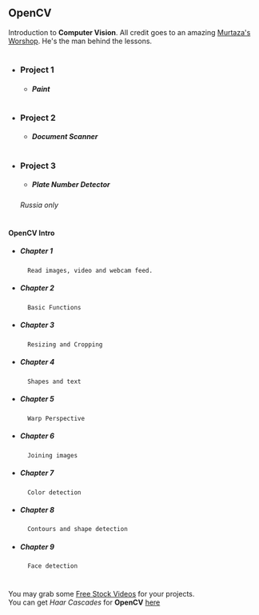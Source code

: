 ## OpenCV
Introduction to **Computer Vision**.
All credit goes to an amazing [Murtaza's Worshop](https://www.instagram.com/murtazasworkshop/). He's the man behind the lessons. 
#
 - ### Project 1
    - ##### Paint
   #
 - ### Project 2
    - ##### Document Scanner
   #
 - ### Project 3
    - ##### Plate Number Detector 
    *Russia only*
   #
 #### OpenCV Intro
   - ##### Chapter 1
           Read images, video and webcam feed.
   - ##### Chapter 2
           Basic Functions
   - ##### Chapter 3
           Resizing and Cropping
   - ##### Chapter 4
           Shapes and text
   - ##### Chapter 5
           Warp Perspective
   - ##### Chapter 6
           Joining images
   - ##### Chapter 7
           Color detection
   - ##### Chapter 8
           Contours and shape detection
   - ##### Chapter 9
           Face detection
#
You may grab some [Free Stock Videos](https://www.pexels.com/videos/) for your projects.  
You can get *Haar Cascades* for **OpenCV** [here](https://github.com/opencv/opencv/tree/master/data/haarcascades) 
